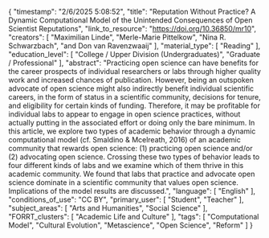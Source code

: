 {
    "timestamp": "2/6/2025 5:08:52",
    "title": "Reputation Without Practice? A Dynamic Computational Model of the Unintended Consequences of Open Scientist Reputations",
    "link_to_resource": "https://doi.org/10.36850/mr10",
    "creators": [
        "Maximilian Linde",
        "Merle-Marie Pittelkow",
        "Nina R. Schwarzbach",
        "and Don van Ravenzwaaij"
    ],
    "material_type": [
        "Reading"
    ],
    "education_level": [
        "College / Upper Division (Undergraduates)",
        "Graduate / Professional"
    ],
    "abstract": "Practicing open science can have benefits for the career prospects of individual researchers or labs through higher quality work and increased chances of publication. However, being an outspoken advocate of open science might also indirectly benefit individual scientific careers, in the form of status in a scientific community, decisions for tenure, and eligibility for certain kinds of funding. Therefore, it may be profitable for individual labs to appear to engage in open science practices, without actually putting in the associated effort or doing only the bare minimum. In this article, we explore two types of academic behavior through a dynamic computational model (cf. Smaldino & Mcelreath, 2016) of an academic community that rewards open science: (1) practicing open science and/or (2) advocating open science. Crossing these two types of behavior leads to four different kinds of labs and we examine which of them thrive in this academic community. We found that labs that practice and advocate open science dominate in a scientific community that values open science. Implications of the model results are discussed.",
    "language": [
        "English"
    ],
    "conditions_of_use": "CC BY",
    "primary_user": [
        "Student",
        "Teacher"
    ],
    "subject_areas": [
        "Arts and Humanities",
        "Social Science"
    ],
    "FORRT_clusters": [
        "Academic Life and Culture"
    ],
    "tags": [
        "Computational Model",
        "Cultural Evolution",
        "Metascience",
        "Open Science",
        "Reform"
    ]
}